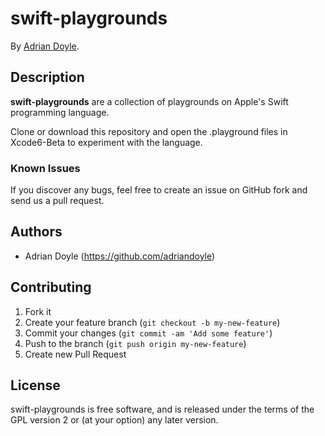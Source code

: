 # swift-playgrounds

By [Adrian Doyle](http://about.me/adriandoyle).

## Description
**swift-playgrounds** are a collection of playgrounds on Apple's Swift programming language.

Clone or download this repository and open the .playground files in Xcode6-Beta to experiment with the language.

### Known Issues

If you discover any bugs, feel free to create an issue on GitHub fork and
send us a pull request.

## Authors

* Adrian Doyle (https://github.com/adriandoyle)


## Contributing

1. Fork it
2. Create your feature branch (`git checkout -b my-new-feature`)
3. Commit your changes (`git commit -am 'Add some feature'`)
4. Push to the branch (`git push origin my-new-feature`)
5. Create new Pull Request


## License

swift-playgrounds is free software, and is released under the terms of the GPL version 2 or (at your option) any later version.